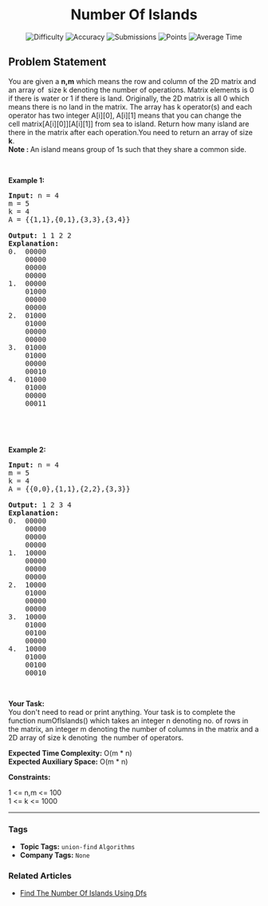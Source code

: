 <h1 align="center">Number Of Islands</h1>

<p align="center">
  <img alt="Difficulty" title="Difficulty" src="https://custom-icon-badges.demolab.com/badge/Difficulty: Medium-1F222E?style=for-the-badge&logoColor=white&logo=fire"/>
  <img alt="Accuracy" title="Accuracy" src="https://custom-icon-badges.demolab.com/badge/Accuracy: 60.65%25-1F222E?style=for-the-badge&logoColor=white&logo=target"/>
  <img alt="Submissions" title="Submissions" src="https://custom-icon-badges.demolab.com/badge/Submissions: 57K+-1F222E?style=for-the-badge&logoColor=white&logo=repo"/>
  <img alt="Points" title="Points" src="https://custom-icon-badges.demolab.com/badge/Points: 4-1F222E?style=for-the-badge&logoColor=white&logo=award"/>
  <img alt="Average Time" title="Average Time" src="https://custom-icon-badges.demolab.com/badge/Average%20Time: 30m-1F222E?style=for-the-badge&logoColor=white&logo=clock"/>
</p>

## Problem Statement

You are given a <b>n,m</b> which means the row and column of the 2D matrix and an array of  size k denoting the number of operations. Matrix elements is 0 if there is water or 1 if there is land. Originally, the 2D matrix is all 0 which means there is no land in the matrix. The array has k operator(s) and each operator has two integer A[i][0], A[i][1] means that you can change the cell matrix[A[i][0]][A[i][1]] from sea to island. Return how many island are there in the matrix after each operation.You need to return an array of size <b>k</b>.<br>
<b>Note : </b>An island means group of 1s such that they share a common side.

 

<b>Example 1:</b>

<pre><b>Input:</b> n = 4
m = 5
k = 4
A = {{1,1},{0,1},{3,3},{3,4}}

<b>Output:</b> 1 1 2 2
<b>Explanation:</b>
0.  00000
    00000
    00000
    00000
1.  00000
    01000
    00000
    00000
2.  01000
    01000
    00000
    00000
3.  01000
    01000
    00000
    00010
4.  01000
    01000
    00000
    00011</pre>

 

 

<b>Example 2:</b>

<pre><b>Input:</b> n = 4
m = 5
k = 4
A = {{0,0},{1,1},{2,2},{3,3}}

<b>Output:</b> 1 2 3 4
<b>Explanation:</b>
0.  00000
    00000
    00000
    00000
1.  10000
    00000
    00000
    00000
2.  10000
    01000
    00000
    00000
3.  10000
    01000
    00100
    00000
4.  10000
    01000
    00100
    00010</pre>

 

<b>Your Task:</b><br>
You don't need to read or print anything. Your task is to complete the function numOfIslands() which takes an integer n denoting no. of rows in the matrix, an integer m denoting the number of columns in the matrix and a 2D array of size k denoting  the number of operators.

<b>Expected Time Complexity:</b> O(m * n)<br>
<b>Expected Auxiliary Space:</b> O(m * n)

<b>Constraints:</b>

1 <= n,m <= 100<br>
1 <= k <= 1000


<hr>

### Tags
- **Topic Tags:** `union-find` `Algorithms`
- **Company Tags:** `None`

### Related Articles
- [Find The Number Of Islands Using Dfs](https://www.geeksforgeeks.org/find-the-number-of-islands-using-dfs/)
